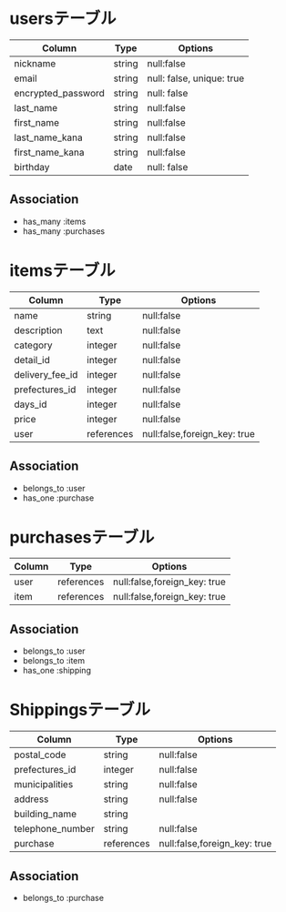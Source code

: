 

# usersテーブル

|Column|Type|Options|
|------|----|-------|
|nickname|string|null:false|
|email|string|null: false, unique: true|
|encrypted_password|string|null: false|
|last_name|string|null:false|
|first_name|string|null:false|
|last_name_kana|string|null:false|
|first_name_kana|string|null:false|
|birthday|date|null: false|


## Association
- has_many :items
- has_many :purchases

# itemsテーブル

|Column|Type|Options|
|------|----|-------|
|name|string|null:false|
|description|text|null:false|
|category|integer|null:false|
|detail_id|integer|null:false|
|delivery_fee_id|integer|null:false|
|prefectures_id|integer|null:false|
|days_id|integer|null:false|
|price|integer|null:false|
|user|references |null:false,foreign_key: true |

## Association
- belongs_to :user
- has_one :purchase



# purchasesテーブル

|Column|Type|Options|
|------|----|-------|
|user |references|null:false,foreign_key: true |
|item |references |null:false,foreign_key: true |
## Association

- belongs_to :user
- belongs_to :item
- has_one :shipping

# Shippingsテーブル

|Column|Type|Options|
|------|----|-------|
|postal_code|string|null:false|
|prefectures_id|integer|null:false|
|municipalities|string|null:false|
|address|string|null:false|
|building_name|string|
|telephone_number|string|null:false|
|purchase|references|null:false,foreign_key: true|


## Association
- belongs_to :purchase

 

